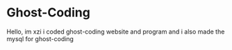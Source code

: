 Ghost-Coding
============

Hello, im xzi i coded ghost-coding website and program and i also made the mysql for ghost-coding
